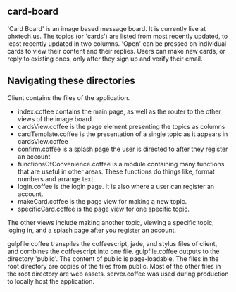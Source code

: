## card-board

'Card Board' is an image based message board. It is currently live at phxtech.us. The topics (or 'cards') are listed from most recently updated, to least recently updated in two columns. 'Open' can be pressed on individual cards to view their content and their replies. Users can make new cards, or reply to existing ones, only after they sign up and verify their email.

## Navigating these directories

Client contains the files of the application. 
* index.coffee contains the main page, as well as the router to the other views of the image board. 
* cardsView.coffee is the page element presenting the topics as columns
* cardTemplate.coffee is the presentation of a single topic as it appears in cardsView.coffee
* confirm.coffee is a splash page the user is directed to after they register an account
* functionsOfConvenience.coffee is a module containing many functions that are useful in other areas. These functions do things like, format numbers and arrange text.
* login.coffee is the login page. It is also where a user can register an account.
* makeCard.coffee is the page view for making a new topic.
* specificCard.coffee is the page view for one specific topic. 

The other views include making another topic, viewing a specific topic, loging in, and a splash page after you register an account.

gulpfile.coffee transpiles the coffeescript, jade, and stylus files of client, and combines the coffeescript into one file. gulpfile.coffee outputs to the directory 'public'. The content of public is page-loadable. The files in the root directory are copies of the files from public.  Most of the other files in the root directory are web assets. server.coffee was used during production to locally host the application. 


